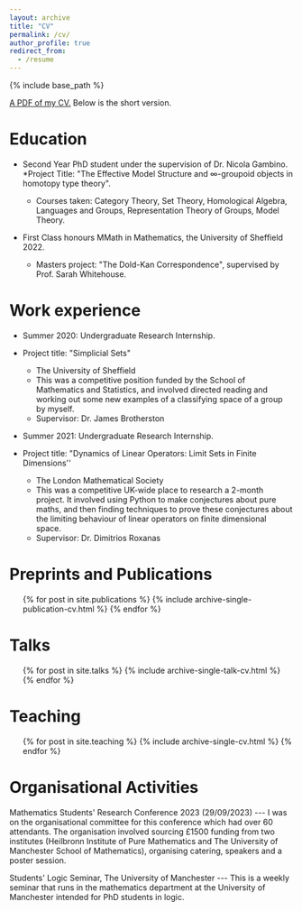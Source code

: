 ```yaml
---
layout: archive
title: "CV"
permalink: /cv/
author_profile: true
redirect_from:
  - /resume
---
```


{% include base_path %}

[A PDF of my CV.](https://calum-hughes.github.io/files/CV2022.pdf) Below is the short version.

Education
======
* Second Year PhD student under the supervision of Dr. Nicola Gambino.
   *Project Title: "The Effective Model Structure and $\infty$-groupoid objects in homotopy type theory".
   * Courses taken: Category Theory, Set Theory, Homological Algebra, Languages and Groups, Representation Theory of Groups, Model Theory. 
  
* First Class honours MMath in Mathematics, the University of Sheffield 2022.
   * Masters project: "The Dold-Kan Correspondence", supervised by Prof. Sarah Whitehouse.


Work experience
======
* Summer 2020: Undergraduate Research Internship.
* Project title: "Simplicial Sets"
  * The University of Sheffield
  * This was a competitive position funded by the School of Mathematics and Statistics, and involved directed reading and working out some new examples of a classifying space of a group by myself.
  * Supervisor: Dr. James Brotherston

* Summer 2021: Undergraduate Research Internship.
* Project title: "Dynamics of Linear Operators: Limit Sets in Finite Dimensions''
  * The London Mathematical Society
  * This was a competitive UK-wide place to research a 2-month project. It involved using Python to make conjectures about pure maths, and then finding techniques to prove these conjectures about the limiting behaviour of linear operators on finite dimensional space.
  * Supervisor: Dr. Dimitrios Roxanas
  
Preprints and Publications
======
  <ul>{% for post in site.publications %}
    {% include archive-single-publication-cv.html %}
  {% endfor %}</ul>
  
Talks
======
  <ul>{% for post in site.talks %}
    {% include archive-single-talk-cv.html %}
  {% endfor %}</ul>
  

Teaching
======
  <ul>{% for post in site.teaching %}
    {% include archive-single-cv.html %}
  {% endfor %}</ul>



Organisational Activities
======

Mathematics Students' Research Conference 2023 (29/09/2023) --- I was on the organisational committee for this conference which had over 60 attendants. The organisation involved sourcing £1500 funding from two institutes (Heilbronn Institute of Pure Mathematics and The University of Manchester School of Mathematics), organising catering, speakers and a poster session.


Students' Logic Seminar, The University of Manchester --- This is a weekly seminar that runs in the mathematics department at the University of Manchester intended for PhD students in logic. 

 
